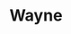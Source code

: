 ---
template: IdentityDetailPage
title: Wayne
description: SPO
image: /wcat.jpeg
website: https://adamantium.online
donationAddress: 
---